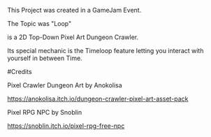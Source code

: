 This Project was created in a GameJam Event. 

The Topic was "Loop"

is a 2D Top-Down Pixel Art Dungeon Crawler.

Its special mechanic is the Timeloop feature letting you interact with yourself in between Time.


#Credits

Pixel Crawler Dungeon Art by Anokolisa

https://anokolisa.itch.io/dungeon-crawler-pixel-art-asset-pack

Pixel RPG NPC by Snoblin

https://snoblin.itch.io/pixel-rpg-free-npc
